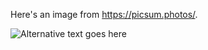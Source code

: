 Here's an image from https://picsum.photos/.

![Alternative text goes here](https://picsum.photos/600/200 "Tooltip text goes here")
